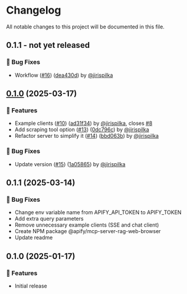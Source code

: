# Changelog

All notable changes to this project will be documented in this file.

<!-- git-cliff-unreleased-start -->
## 0.1.1 - **not yet released**

### 🐛 Bug Fixes

- Workflow ([#16](https://github.com/apify/mcp-server-rag-web-browser/pull/16)) ([dea430d](https://github.com/apify/mcp-server-rag-web-browser/commit/dea430d793e924821b3eebc99ed4996333af99b8)) by [@jirispilka](https://github.com/jirispilka)


<!-- git-cliff-unreleased-end -->
## [0.1.0](https://github.com/apify/mcp-server-rag-web-browser/releases/tag/v0.1.0) (2025-03-17)

### 🚀 Features

- Example clients ([#10](https://github.com/apify/mcp-server-rag-web-browser/pull/10)) ([ad31f34](https://github.com/apify/mcp-server-rag-web-browser/commit/ad31f34045e3d5a01b41073af06bae33e89b1f32)) by [@jirispilka](https://github.com/jirispilka), closes [#8](https://github.com/apify/mcp-server-rag-web-browser/issues/8)
- Add scraping tool option ([#13](https://github.com/apify/mcp-server-rag-web-browser/pull/13)) ([0dc796c](https://github.com/apify/mcp-server-rag-web-browser/commit/0dc796cea98e02e276fcc03e43514fa156a3018d)) by [@jirispilka](https://github.com/jirispilka)
- Refactor server to simplify it ([#14](https://github.com/apify/mcp-server-rag-web-browser/pull/14)) ([bbd063b](https://github.com/apify/mcp-server-rag-web-browser/commit/bbd063b2b4fc58e1fd25c07908ec1e8355955c59)) by [@jirispilka](https://github.com/jirispilka)

### 🐛 Bug Fixes

- Update version ([#15](https://github.com/apify/mcp-server-rag-web-browser/pull/15)) ([1a05865](https://github.com/apify/mcp-server-rag-web-browser/commit/1a05865b4052b080a0dd758ec0e90ea1f7bdd14c)) by [@jirispilka](https://github.com/jirispilka)


## 0.1.1 (2025-03-14)

### 🐛 Bug Fixes

- Change env variable name from APIFY_API_TOKEN to APIFY_TOKEN
- Add extra query parameters
- Remove unnecessary example clients (SSE and chat client)
- Create NPM package @apify/mcp-server-rag-web-browser
- Update readme

## 0.1.0 (2025-01-17)

### 🚀 Features

- Initial release